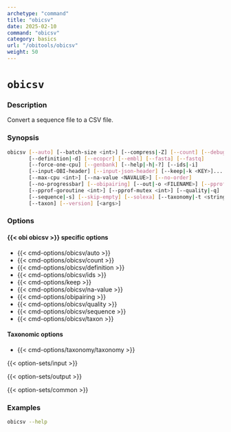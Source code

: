 ```yaml
---
archetype: "command"
title: "obicsv"
date: 2025-02-10
command: "obicsv"
category: basics
url: "/obitools/obicsv"
weight: 50
---
```


# `obicsv`

### Description 

Convert a sequence file to a CSV file.

### Synopsis

```bash
obicsv [--auto] [--batch-size <int>] [--compress|-Z] [--count] [--debug]
       [--definition|-d] [--ecopcr] [--embl] [--fasta] [--fastq]
       [--force-one-cpu] [--genbank] [--help|-h|-?] [--ids|-i]
       [--input-OBI-header] [--input-json-header] [--keep|-k <KEY>]...
       [--max-cpu <int>] [--na-value <NAVALUE>] [--no-order]
       [--no-progressbar] [--obipairing] [--out|-o <FILENAME>] [--pprof]
       [--pprof-goroutine <int>] [--pprof-mutex <int>] [--quality|-q]
       [--sequence|-s] [--skip-empty] [--solexa] [--taxonomy|-t <string>]
       [--taxon] [--version] [<args>]
```

### Options

#### {{< obi obicsv >}} specific options

- {{< cmd-options/obicsv/auto >}}
- {{< cmd-options/obicsv/count >}}
- {{< cmd-options/obicsv/definition >}}
- {{< cmd-options/obicsv/ids >}}
- {{< cmd-options/keep >}}
- {{< cmd-options/obicsv/na-value >}}
- {{< cmd-options/obipairing >}}
- {{< cmd-options/obicsv/quality >}}
- {{< cmd-options/obicsv/sequence >}}
- {{< cmd-options/obicsv/taxon >}}

#### Taxonomic options

- {{< cmd-options/taxonomy/taxonomy >}}

{{< option-sets/input >}}

{{< option-sets/output >}}

{{< option-sets/common >}}

### Examples

```bash
obicsv --help
```

